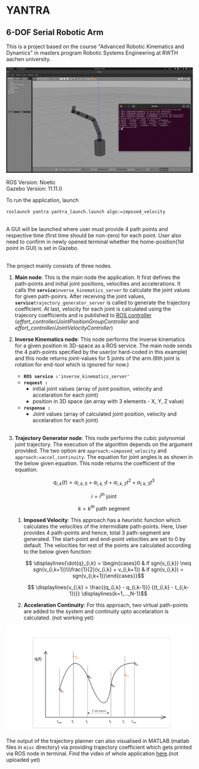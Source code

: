 # YANTRA
## 6-DOF Serial Robotic Arm


This is a project based on the course "Advanced Robotic Kinematics and Dynamics" in masters program Robotic Systems Engineering at RWTH aachen university. 

![Movement GIF](https://github.com/vishwas393/yantra/blob/controller_switching/misc/movement.gif?raw=true "movement_gif")


ROS Version: Noetic </br>
Gazebo Version: 11.11.0

To run the application, launch
```sh
roslaunch yantra yantra_launch.launch algo:=imposed_velocity
```
</br>
A GUI will be launched where user must provide 4 path points and respective time (first time should be non-zero) for each point. User also need to confirm in newly opened terminal whether the home-position(1st point in GUI) is set in Gazebo.
</br></br>

The project mainly consists of three nodes.
1. **Main node**: This is the main node the application. It first defines the path-points and initial joint positions, velocities and accelerations. It calls the **`service`**`inverse_kinematics_server` to calculate the joint values for given path-poinrs. After receiving the joint values, **`service`**`trajectory_generator_server` is called to generate the trajectory coefficient. At last, velocity for each joint is calculated using the trajecory coefficients and is published to [ROS controller] (*effort_controller/JointPositionGroupController* and *effort_controller/JointVelocityController*) <br/>

2. **Inverse Kinematics node**: This node performs the inverse kinematics for a given position in 3D-space as a ROS service. The main node sends the 4 path-points specified by the user(or hard-coded in this example) and this node returns joint-values for 5 joints of the arm.(6th joint is rotation for end-tool which is ignored for now.)
    - **`ROS service :`**`'inverse_kinematics_server'`
    - **`request :`**
        *   initial joint values (array of joint position, velocity and accelaration for each joint)
        *   position in 3D space (an array with 3 elements - X, Y, Z value)
    - **`response : `**
        *   Joint values (array of calculated joint position, velocity and accelaration for each joint)
	<br/>

3. **Trajectory Generator node**: This node performs the cubic polynomial joint trajectory. The execution of the algorithm depends on the argument provided. The two option are `approach:=imposed_velocity` and `approach:=accel_continuity`. The equation for joint angles is as shown in the below given equation. This node returns the coefficient of the equation.  <br/>
      ```math
      q_{i,k}(t) = a_{i,k,0} + a_{i,k,1}t + a_{i,k,2}t^{2} + a_{i,k,3}t^{3}
      ```
      ```math
      	i = i^{th} \text{ joint}
      ```
      ```math
      	k = k^{th} \text{ path segment}
      ```
       
	1. **Imposed Velocity**: This approach has a heuristic function which calculates the velocities of the intermidiate path-points. Here, User provides 4 path-points and hence, total 3 path-segment are generated. The start-point and end-point velocities are set to 0 by default. The velocities for rest of the points are calculated according to the below given function:
        ```math
            \displaylines{\dot{q}_{i,k} = \begin{cases}0 & if sgn(v_{i,k}) \neq sgn(v_{i,k+1})\\\frac{1}{2}(v_{i,k} + v_{i,k+1}) & if sgn(v_{i,k}) = sgn(v_{i,k+1})\end{cases}}
	    ```
	    ```math
        
		\displaylines{v_{i,k} = \frac{(q_{i,k} - q_{i,k-1})} {(t_{i,k} - t_{i,k-1})}}
		\displaylines{k=1,...,N-1}
        ```
	

	2. **Acceleration Continuity**: For this approach, two virtual path-points are added to the system and continuity upto accelaration is calculated. (not working yet)
	
![Traj Eq](https://github.com/vishwas393/yantra/blob/controller_switching/misc/trajectory_image.png?raw=true "trajectory_equation")

The output of the trajectory planner can also visualised in MATLAB (matlab files in `misc` directory) via providing trajectory coefficient which gets printed via ROS node in terminal. Find the video of whole application [here].(not uploaded yet) 


[ROS controller]: http://wiki.ros.org/ros_control#Controllers
[here]: www.youtube.com

